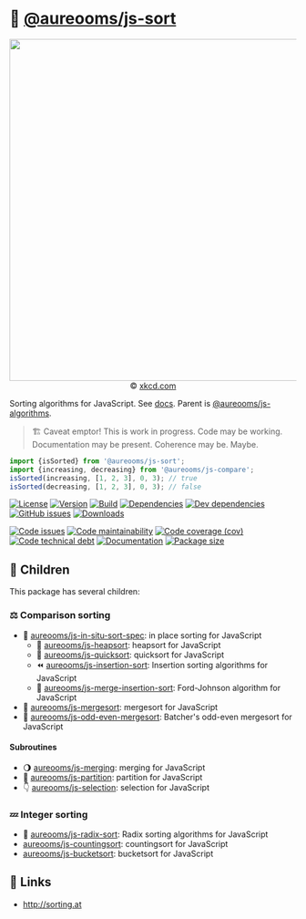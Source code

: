 :signal_strength: [@aureooms/js-sort](https://make-github-pseudonymous-again.github.io/js-sort)
==

<p align="center">
<a href="https://xkcd.com/1185">
<img src="https://imgs.xkcd.com/comics/ineffective_sorts.png" width="600">
</a><br/>
© <a href="https://xkcd.com">xkcd.com</a>
</p>

Sorting algorithms for JavaScript.
See [docs](https://make-github-pseudonymous-again.github.io/js-sort).
Parent is [@aureooms/js-algorithms](https://github.com/aureooms/js-algorithms).

> :building_construction: Caveat emptor! This is work in progress. Code may be
> working. Documentation may be present. Coherence may be. Maybe.

```js
import {isSorted} from '@aureooms/js-sort';
import {increasing, decreasing} from '@aureooms/js-compare';
isSorted(increasing, [1, 2, 3], 0, 3); // true
isSorted(decreasing, [1, 2, 3], 0, 3); // false
```

[![License](https://img.shields.io/github/license/aureooms/js-sort.svg)](https://raw.githubusercontent.com/aureooms/js-sort/master/LICENSE)
[![Version](https://img.shields.io/npm/v/@aureooms/js-sort.svg)](https://www.npmjs.org/package/@aureooms/js-sort)
[![Build](https://img.shields.io/travis/aureooms/js-sort/master.svg)](https://travis-ci.org/aureooms/js-sort/branches)
[![Dependencies](https://img.shields.io/david/aureooms/js-sort.svg)](https://david-dm.org/aureooms/js-sort)
[![Dev dependencies](https://img.shields.io/david/dev/aureooms/js-sort.svg)](https://david-dm.org/aureooms/js-sort?type=dev)
[![GitHub issues](https://img.shields.io/github/issues/aureooms/js-sort.svg)](https://github.com/aureooms/js-sort/issues)
[![Downloads](https://img.shields.io/npm/dm/@aureooms/js-sort.svg)](https://www.npmjs.org/package/@aureooms/js-sort)

[![Code issues](https://img.shields.io/codeclimate/issues/aureooms/js-sort.svg)](https://codeclimate.com/github/aureooms/js-sort/issues)
[![Code maintainability](https://img.shields.io/codeclimate/maintainability/aureooms/js-sort.svg)](https://codeclimate.com/github/aureooms/js-sort/trends/churn)
[![Code coverage (cov)](https://img.shields.io/codecov/c/gh/aureooms/js-sort/master.svg)](https://codecov.io/gh/aureooms/js-sort)
[![Code technical debt](https://img.shields.io/codeclimate/tech-debt/aureooms/js-sort.svg)](https://codeclimate.com/github/aureooms/js-sort/trends/technical_debt)
[![Documentation](https://make-github-pseudonymous-again.github.io/js-sort//badge.svg)](https://make-github-pseudonymous-again.github.io/js-sort//source.html)
[![Package size](https://img.shields.io/bundlephobia/minzip/@aureooms/js-sort)](https://bundlephobia.com/result?p=@aureooms/js-sort)

## :baby: Children

This package has several children:

### :balance_scale: Comparison sorting

  - :notebook_with_decorative_cover: [aureooms/js-in-situ-sort-spec](https://github.com/aureooms/js-in-situ-sort-spec): in place sorting for JavaScript
    - :leaves: [aureooms/js-heapsort](https://github.com/aureooms/js-heapsort): heapsort for JavaScript
    - :rabbit2: [aureooms/js-quicksort](https://github.com/aureooms/js-quicksort): quicksort for JavaScript
    - :rewind: [aureooms/js-insertion-sort](https://github.com/aureooms/js-insertion-sort): Insertion sorting algorithms for JavaScript
    - :person_fencing: [aureooms/js-merge-insertion-sort](https://github.com/aureooms/js-merge-insertion-sort): Ford-Johnson algorithm for JavaScript
  - :dragon: [aureooms/js-mergesort](https://github.com/aureooms/js-mergesort): mergesort for JavaScript
  - :musical_score: [aureooms/js-odd-even-mergesort](https://github.com/aureooms/js-odd-even-mergesort): Batcher's odd-even mergesort for JavaScript

#### Subroutines

  - :waning_gibbous_moon: [aureooms/js-merging](https://github.com/aureooms/js-merging): merging for JavaScript
  - :cake: [aureooms/js-partition](https://github.com/aureooms/js-partition): partition for JavaScript
  - :point_down: [aureooms/js-selection](https://github.com/aureooms/js-selection): selection for JavaScript

### :zzz: Integer sorting

  - :oden: [aureooms/js-radix-sort](https://github.com/aureooms/js-radix-sort): Radix sorting algorithms for JavaScript
  - [aureooms/js-countingsort](https://github.com/aureooms/js-countingsort): countingsort for JavaScript
  - [aureooms/js-bucketsort](https://github.com/aureooms/js-bucketsort): bucketsort for JavaScript


## :link: Links

  - http://sorting.at

